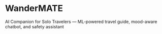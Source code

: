 # WanderMATE
 AI Companion for Solo Travelers — ML-powered travel guide, mood-aware chatbot, and safety assistant
